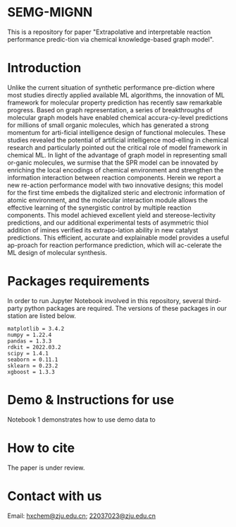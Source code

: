 # SEMG-MIGNN
This is a repository for paper "Extrapolative and interpretable reaction performance predic-tion via chemical knowledge-based graph model".

# Introduction

Unlike the current situation of synthetic performance pre-diction where most studies directly applied available ML algorithms, the innovation of ML framework for molecular property prediction has recently saw remarkable progress. Based on graph representation, a series of breakthroughs of molecular graph models have enabled chemical accura-cy-level predictions for millions of small organic molecules, which has generated a strong momentum for arti-ficial intelligence design of functional molecules. These studies revealed the potential of artificial intelligence mod-elling in chemical research and particularly pointed out the critical role of model framework in chemical ML. In light of the advantage of graph model in representing small or-ganic molecules, we surmise that the SPR model can be innovated by enriching the local encodings of chemical environment and strengthen the information interaction between reaction components. Herein we report a new re-action performance model with two innovative designs; this model for the first time embeds the digitalized steric and electronic information of atomic environment, and the molecular interaction module allows the effective learning of the synergistic control by multiple reaction components. This model achieved excellent yield and stereose-lectivity predictions, and our additional experimental tests of asymmetric thiol addition of imines verified its extrapo-lation ability in new catalyst predictions. This efficient, accurate and explainable model provides a useful ap-proach for reaction performance prediction, which will ac-celerate the ML design of molecular synthesis.



# Packages requirements
In order to run Jupyter Notebook involved in this repository, several third-party python packages are required. The versions of these packages in our station are listed below.
```
matplotlib = 3.4.2
numpy = 1.22.4  
pandas = 1.3.3 
rdkit = 2022.03.2   
scipy = 1.4.1 
seaborn = 0.11.1 
sklearn = 0.23.2  
xgboost = 1.3.3 
```

# Demo & Instructions for use
Notebook 1 demonstrates how to use demo data to 
# How to cite
The paper is under review.
# Contact with us
Email: hxchem@zju.edu.cn; 22037023@zju.edu.cn
